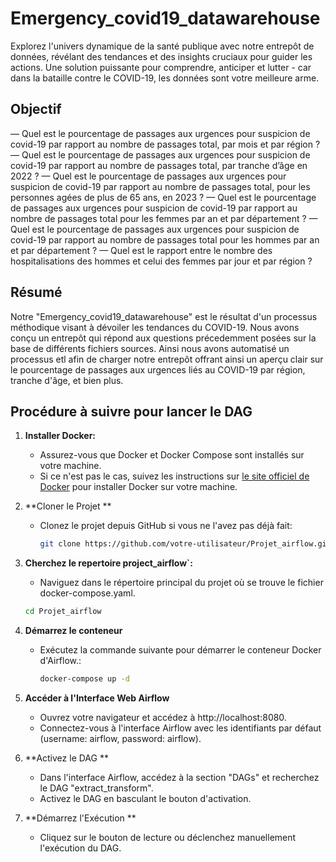 # Emergency_covid19_datawarehouse
Explorez l'univers dynamique de la santé publique avec notre entrepôt de données, révélant des tendances et des insights cruciaux pour guider les actions.
Une solution puissante pour comprendre, anticiper et lutter - car dans la bataille contre le COVID-19, les données sont votre meilleure arme. 


## Objectif
— Quel est le pourcentage de passages aux urgences pour suspicion de covid-19 par rapport au
nombre de passages total, par mois et par région ?
— Quel est le pourcentage de passages aux urgences pour suspicion de covid-19 par rapport au
nombre de passages total, par tranche d’âge en 2022 ?
— Quel est le pourcentage de passages aux urgences pour suspicion de covid-19 par rapport au
nombre de passages total, pour les personnes agées de plus de 65 ans, en 2023 ?
— Quel est le pourcentage de passages aux urgences pour suspicion de covid-19 par rapport au
nombre de passages total pour les femmes par an et par département ?
— Quel est le pourcentage de passages aux urgences pour suspicion de covid-19 par rapport au
nombre de passages total pour les hommes par an et par département ?
— Quel est le rapport entre le nombre des hospitalisations des hommes et celui des femmes par jour
et par région ?

## Résumé
Notre "Emergency_covid19_datawarehouse" est le résultat d'un processus méthodique visant à dévoiler les tendances du COVID-19. Nous avons conçu un entrepôt qui 
répond aux questions précedemment posées sur la base de différents fichiers sources. Ainsi nous avons automatisé un processus etl afin de charger notre entrepôt 
offrant ainsi un aperçu clair sur le pourcentage de passages aux urgences liés au COVID-19 par région, tranche d'âge, et bien plus. 

## Procédure à suivre pour lancer le DAG

1. **Installer Docker:**
   -  Assurez-vous que Docker et Docker Compose sont installés sur votre machine.
   - Si ce n'est pas le cas, suivez les instructions sur [le site officiel de Docker](https://docs.docker.com/get-docker/) 
     pour installer Docker sur votre machine.

2. **Cloner le Projet **
   - Clonez le projet depuis GitHub si vous ne l'avez pas déjà fait:
     ```bash
     git clone https://github.com/votre-utilisateur/Projet_airflow.git
     ```

3. **Cherchez le repertoire project_airflow`:**
   - Naviguez dans le répertoire principal du projet où se trouve le fichier docker-compose.yaml.
    ```bash
    cd Projet_airflow
    ```

4. **Démarrez le conteneur**
   - Exécutez la commande suivante pour démarrer le conteneur Docker d'Airflow.:
     ```bash
     docker-compose up -d
     ```

5. **Accéder à l'Interface Web Airflow**
   - Ouvrez votre navigateur et accédez à http://localhost:8080. 
   - Connectez-vous à l'interface Airflow avec les identifiants par défaut (username: airflow, password: airflow).

6. **Activez le DAG **
   - Dans l'interface Airflow, accédez à la section "DAGs" et recherchez le DAG "extract_transform". 
   - Activez le DAG en basculant le bouton d'activation.

7. **Démarrez l'Exécution **
   - Cliquez sur le bouton de lecture ou déclenchez manuellement l'exécution du DAG. 

##
